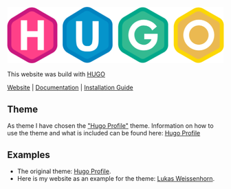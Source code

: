 <a href="https://gohugo.io/"><img src="https://raw.githubusercontent.com/gohugoio/gohugoioTheme/master/static/images/hugo-logo-wide.svg?sanitize=true" alt="Hugo" width="565"></a>

This website was build with [HUGO](https://gohugo.io)

[Website](https://gohugo.io) |
[Documentation](https://gohugo.io/getting-started/) |
[Installation Guide](https://gohugo.io/getting-started/installing/)

## Theme

As theme I have chosen the ["Hugo Profile"](https://github.com/gurusabarish/hugo-profile) theme. Information on how to use the theme and what is included can be found here: [Hugo Profile](https://github.com/gurusabarish/hugo-profile)

## Examples
- The original theme: [Hugo Profile](https://hugo-profile.netlify.app/).
- Here is my website as an example for the theme: [Lukas Weissenhorn](https://www.lukasweissenhorn.com).

